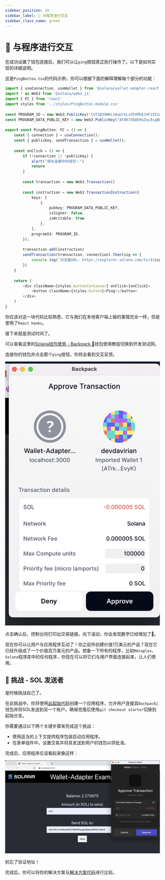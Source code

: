 ```yaml
---
sidebar_position: 18
sidebar_label: 🦺 与程序进行交互
sidebar_class_name: green
---
```


# 🦺 与程序进行交互

在成功设置了钱包连接后，我们可以让`ping`按钮真正执行操作了。以下是如何实现的详细说明。

这是`PingButton.tsx`的代码示例，你可以根据下面的解释理解每个部分的功能：

```ts
import { useConnection, useWallet } from '@solana/wallet-adapter-react';
import * as Web3 from '@solana/web3.js'
import { FC } from 'react'
import styles from '../styles/PingButton.module.css'

const PROGRAM_ID = new Web3.PublicKey("ChT1B39WKLS8qUrkLvFDXMhEJ4F1XZzwUNHUt4AU9aVa")
const PROGRAM_DATA_PUBLIC_KEY = new Web3.PublicKey("Ah9K7dQ8EHaZqcAsgBW8w37yN2eAy3koFmUn4x3CJtod")

export const PingButton: FC = () => {
	const { connection } = useConnection();
	const { publicKey, sendTransaction } = useWallet();

	const onClick = () => {
		if (!connection || !publicKey) {
			alert("请先连接你的钱包！")
			return
		}

		const transaction = new Web3.Transaction()

		const instruction = new Web3.TransactionInstruction({
			keys: [
				{
					pubkey: PROGRAM_DATA_PUBLIC_KEY,
					isSigner: false,
					isWritable: true
				},
			],
			programId: PROGRAM_ID,
		});

		transaction.add(instruction)
		sendTransaction(transaction, connection).then(sig => {
			console.log(`浏览器URL: https://explorer.solana.com/tx/${sig}?cluster=devnet`)
		})
	}

	return (
		<div className={styles.buttonContainer} onClick={onClick}>
			<button className={styles.button}>Ping!</button>
		</div>
	)
}
```

你应该对这一块代码比较熟悉，它与我们在本地客户端上做的事情完全一样，但是使用了`React hooks`。

接下来就是测试时间了。

可以查看这里的[Solana钱包使用 - Backpack 🎒](../../wallet-usage/README.md)钱包使用教程切换到开发测试网。

连接你的钱包并点击那个`ping`按钮，你将会看到交互反馈。

![](./img/new-backpack.png)

点击确认后，控制台将打印出交易链接。向下滚动，你会发现数字已经增加了🚀。

现在你可以让用户与应用程序互动了！你之前所创建价值1万美元的产品？现在它已经升级成了一个价值百万美元的产品。想象一下所有的程序，比如`Metaplex`、`Solana`程序库中的任何程序，你现在可以将它们与用户界面连接起来，让人们使用。

## 🚢 挑战 - SOL 发送者

是时候挑战自己了。

在此挑战中，你将使用[此起始代码](https://github.com/CreatorsDAO/solana-send-sol-frontend.git)创建一个应用程序，允许用户连接其`Backpack🎒`钱包并将SOL发送到另一个账户。确保克隆后使用`git checkout starter`切换到起始分支。

你需要通过以下两个关键步骤来完成这个挑战：
- 使用适当的上下文提供程序包装启动应用程序。
- 在表单组件中，设置交易并将其发送到用户的钱包以供批准。

完成后，应用程序应该看起来像这样：

![](./img/upload_2.png)

别忘了验证地址！

完成后，你可以将你的解决方案与[解决方案代码](https://github.com/CreatorsDAO/solana-send-sol-frontend.git)进行比较。
